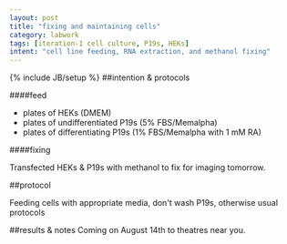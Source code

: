 ```yaml
---
layout: post
title: "fixing and maintaining cells"
category: labwork
tags: [iteration-1 cell culture, P19s, HEKs]
intent: "cell line feeding, RNA extraction, and methanol fixing"
---
```

{% include JB/setup %}
##intention & protocols

####feed

 * plates of HEKs (DMEM)
 * plates of undifferentiated P19s (5% FBS/Memalpha)
 * plates of differentiating P19s (1% FBS/Memalpha with 1 mM RA)

####fixing

Transfected HEKs & P19s with methanol to fix for imaging tomorrow.

##protocol

<p>Feeding cells with appropriate media, don't wash P19s, otherwise usual protocols 

##results & notes
Coming on August 14th to theatres near you.

